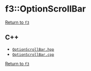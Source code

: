 # f3::OptionScrollBar

[Return to `f3`](/docs/f3.md)

## C++

- [`OptionScrollBar.hpp`](/c++/include/OptionScrollBar.hpp)
- [`OptionScrollBar.cpp`](/c++/source/OptionScrollBar.cpp)

[Return to `f3`](/docs/f3.md)